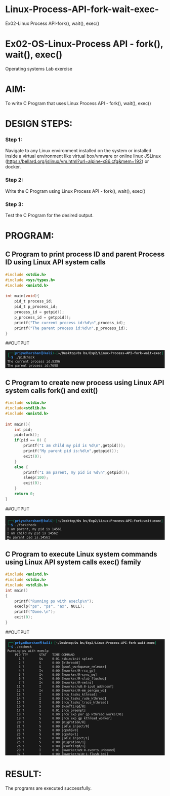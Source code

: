 # Linux-Process-API-fork-wait-exec-
Ex02-Linux Process API-fork(), wait(), exec()
# Ex02-OS-Linux-Process API - fork(), wait(), exec()
Operating systems Lab exercise


# AIM:
To write C Program that uses Linux Process API - fork(), wait(), exec()

# DESIGN STEPS:

### Step 1:

Navigate to any Linux environment installed on the system or installed inside a virtual environment like virtual box/vmware or online linux JSLinux (https://bellard.org/jslinux/vm.html?url=alpine-x86.cfg&mem=192) or docker.

### Step 2:

Write the C Program using Linux Process API - fork(), wait(), exec()

### Step 3:

Test the C Program for the desired output. 

# PROGRAM:

## C Program to print process ID and parent Process ID using Linux API system calls


```c
#include <stdio.h>
#include <sys/types.h>
#include <unistd.h>

int main(void){
    pid_t process_id;
    pid_t p_process_id;
    process_id = getpid();
    p_process_id = getppid();
    printf("The current process id:%d\n",process_id);
    printf("The parent process id:%d\n",p_process_id);
}
```



##OUTPUT

![alt text](image.png)




## C Program to create new process using Linux API system calls fork() and exit()


```c
#include <stdio.h>
#include<stdlib.h>
#include <unistd.h> 

int main(){ 
    int pid; 
    pid=fork(); 
    if(pid == 0) { 
        printf("I am child my pid is %d\n",getpid()); 
        printf("My parent pid is:%d\n",getppid()); 
        exit(0); 
    } 
    else { 
        printf("I am parent, my pid is %d\n",getpid()); 
        sleep(100); 
        exit(0);   
    }
    return 0; 
}

```








##OUTPUT

![alt text](image-1.png)






## C Program to execute Linux system commands using Linux API system calls exec() family



```c
#include <unistd.h>
#include <stdio.h>
#include <stdlib.h>
int main()
{
	printf("Running ps with execlp\n");
	execlp("ps", "ps", "ax", NULL);
	printf("Done.\n");
	exit(0);
}

```

















##OUTPUT







![alt text](image-2.png)










# RESULT:
The programs are executed successfully.
